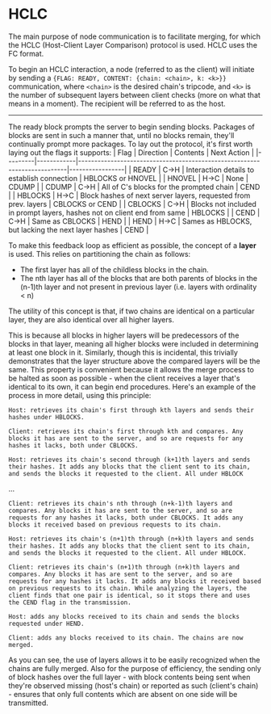 # HCLC

The main purpose of node communication is to facilitate merging, for which the HCLC (Host-Client Layer Comparison) protocol is used. HCLC uses the FC format.

To begin an HCLC interaction, a node (referred to as the client) will initiate by sending a `{FLAG: READY, CONTENT: {chain: <chain>, k: <k>}}` communication, where `<chain>` is the desired chain's tripcode, and `<k>` is the number of subsequent layers between client checks (more on what that means in a moment). The recipient will be referred to as the host.

----

The ready block prompts the server to begin sending blocks. Packages of blocks are sent in such a manner that, until no blocks remain, they'll continually prompt more packages. To lay out the protocol, it's first worth laying out the flags it supports:
| Flag    | Direction  | Contents                                                                 | Next Action |
|---------|------------|--------------------------------------------------------------------------|-----------------|
| READY   | C->H       | Interaction details to establish connection                              | HBLOCKS or HNOVEL |
| HNOVEL  | H->C       | None                                                                     | CDUMP           |
| CDUMP   | C->H       | All of C's blocks for the prompted chain                                 | CEND            |
| HBLOCKS | H->C       | Block hashes of next server layers, requested from prev. layers          | CBLOCKS or CEND |
| CBLOCKS | C->H       | Blocks not included in prompt layers, hashes not on client end from same | HBLOCKS         |
| CEND    | C->H       | Same as CBLOCKS                                                          | HEND            |
| HEND    | H->C       | Sames as HBLOCKS, but lacking the next layer hashes                      | CEND            |

To make this feedback loop as efficient as possible, the concept of a **layer** is used. This relies on partitioning the chain as follows:
- The first layer has all of the childless blocks in the chain.
- The nth layer has all of the blocks that are both parents of blocks in the (n-1)th layer and not present in previous layer (i.e. layers with ordinality < n)

The utility of this concept is that, if two chains are identical on a particular layer, they are also identical over all higher layers. 

This is because all blocks in higher layers will be predecessors of the blocks in that layer, meaning all higher blocks were included in determining at least one block
in it. Similarly, though this is incidental, this trivially demonstrates that the layer structure above the compared layers will be the same.
This property is convenient because it allows the merge process to be halted as soon as possible - when the client receives a layer that's identical to its own, it can begin end procedures. Here's an example of the process in more detail, using this principle:

 ```Host: retrieves its chain's first through kth layers and sends their hashes under HBLOCKS.```

 ```Client: retrieves its chain's first through kth and compares. Any blocks it has are sent to the server, and so are requests for any hashes it lacks, both under CBLOCKS.```
 
 ```Host: retrieves its chain's second through (k+1)th layers and sends their hashes. It adds any blocks that the client sent to its chain, and sends the blocks it requested to the client. All under HBLOCK```

...

 ```Client: retrieves its chain's nth through (n+k-1)th layers and compares. Any blocks it has are sent to the server, and so are requests for any hashes it lacks, both under CBLOCKS. It adds any blocks it received based on previous requests to its chain.```

 ```Host: retrieves its chain's (n+1)th through (n+k)th layers and sends their hashes. It adds any blocks that the client sent to its chain, and sends the blocks it requested to the client. All under HBLOCK.```

 ```Client: retrieves its chain's (n+1)th through (n+k)th layers and compares. Any blocks it has are sent to the server, and so are requests for any hashes it lacks. It adds any blocks it received based on previous requests to its chain. While analyzing the layers, the client finds that one pair is identical, so it stops there and uses the CEND flag in the transmission.```

 ```Host: adds any blocks received to its chain and sends the blocks requested under HEND.```

 ```Client: adds any blocks received to its chain. The chains are now merged.```

As you can see, the use of layers allows it to be easily recognized when the chains are fully merged. 
Also for the purpose of efficiency, the sending only of block hashes over the full layer - with block contents being sent when they're observed missing (host's chain) or reported as such (client's chain) - ensures that only full contents which are absent on one side will be transmitted.
